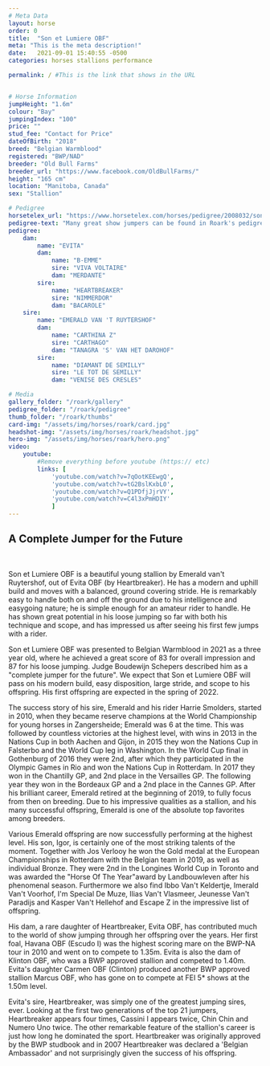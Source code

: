 ```yaml
---
# Meta Data
layout: horse
order: 0
title:  "Son et Lumiere OBF"
meta: "This is the meta description!"
date:   2021-09-01 15:40:55 -0500
categories: horses stallions performance

permalink: / #This is the link that shows in the URL


# Horse Information
jumpHeight: "1.6m"
colour: "Bay"
jumpingIndex: "100"
price: ""
stud_fee: "Contact for Price"
dateOfBirth: "2018"
breed: "Belgian Warmblood"
registered: "BWP/NAD"
breeder: "Old Bull Farms"
breeder_url: "https://www.facebook.com/OldBullFarms/"
height: "165 cm"
location: "Manitoba, Canada"
sex: "Stallion"

# Pedigree
horsetelex_url: "https://www.horsetelex.com/horses/pedigree/2008032/son-et-lumiere-obf"
pedigree-text: "Many great show jumpers can be found in Roark's pedigree including:"
pedigree:
    dam: 
        name: "EVITA"
        dam:
            name: "B-EMME"
            sire: "VIVA VOLTAIRE"
            dam: "MERDANTE"
        sire: 
            name: "HEARTBREAKER"
            sire: "NIMMERDOR"
            dam: "BACAROLE"
    sire: 
        name: "EMERALD VAN 'T RUYTERSHOF"
        dam: 
            name: "CARTHINA Z"
            sire: "CARTHAGO"
            dam: "TANAGRA 'S' VAN HET DAROHOF"
        sire:
            name: "DIAMANT DE SEMILLY"
            sire: "LE TOT DE SEMILLY"
            dam: "VENISE DES CRESLES"

# Media
gallery_folder: "/roark/gallery"
pedigree_folder: "/roark/pedigree"
thumb_folder: "/roark/thumbs"
card-img: "/assets/img/horses/roark/card.jpg"
headshot-img: "/assets/img/horses/roark/headshot.jpg"
hero-img: "/assets/img/horses/roark/hero.png"
video:
    youtube:
        #Remove everything before youtube (https:// etc)
        links: [
            'youtube.com/watch?v=7qOotKEEwgQ',
            'youtube.com/watch?v=tG2BslKxbL0',
            'youtube.com/watch?v=Q1PDfjJjrVY',
            'youtube.com/watch?v=C4l3xPmHDIY'
            ]
---
```

<h2 class="blog-header-logo text-dark text-center"> A Complete Jumper for the Future </h2>
<br>

Son et Lumiere OBF is a beautiful young stallion by Emerald van't Ruytershof, out of Evita OBF (by Heartbreaker). He has a modern and uphill build and moves with a balanced, ground covering stride. He is remarkably easy to handle both on and off the ground due to his intelligence and easygoing nature; he is simple enough for an amateur rider to handle. He has shown great potential in his loose jumping so far with both his technique and scope, and has impressed us after seeing his first few jumps with a rider.

Son et Lumiere OBF was presented to Belgian Warmblood in 2021 as a three year old, where he achieved a great score of 83 for overall impression and 87 for his loose jumping. Judge Boudewijn Schepers described him as a "complete jumper for the future". We expect that Son et Lumiere OBF will pass on his modern build, easy disposition, large stride, and scope to his offspring. His first offspring are expected in the spring of 2022.

The success story of his sire, Emerald and his rider Harrie Smolders, started in 2010, when they became reserve champions at the World Championship for young horses in Zangersheide; Emerald was 6 at the time. This was followed by countless victories at the highest level, with wins in 2013 in the Nations Cup in both Aachen and Gijon, in 2015 they won the Nations Cup in Falsterbo and the World Cup leg in Washington. In the World Cup final in Gothenburg of 2016 they were 2nd, after which they participated in the Olympic Games in Rio and won the Nations Cup in Rotterdam. In 2017 they won in the Chantilly GP, and 2nd place in the Versailles GP. The following year they won in the Bordeaux GP and a 2nd place in the Cannes GP. After his brilliant career, Emerald retired at the beginning of 2019, to fully focus from then on breeding. Due to his impressive qualities as a stallion, and his many successful offspring, Emerald is one of the absolute top favorites among breeders.

Various Emerald offspring are now successfully performing at the highest level. His son, Igor, is certainly one of the most striking talents of the moment. Together with Jos Verlooy he won the Gold medal at the European Championships in Rotterdam with the Belgian team in 2019, as well as individual Bronze. They were 2nd in the Longines World Cup in Toronto and was awarded the "Horse Of The Year"award by Landbouwleven after his phenomenal season. Furthermore we also find Ibbo Van't Keldertje, Imerald Van't Voorhof, I'm Special De Muze, Ilias Van't Vlasmeer, Jeunesse Van't Paradijs and Kasper Van't Hellehof and Escape Z in the impressive list of offspring. 

His dam, a rare daughter of Heartbreaker, Evita OBF, has contributed much to the world of show jumping through her offspring over the years. Her first foal, Havana OBF (Escudo I) was the highest scoring mare on the BWP-NA tour in 2010 and went on to compete to 1.35m. Evita is also the dam of Klinton OBF, who was a BWP approved stallion and competed to 1.40m. Evita's daughter Carmen OBF (Clinton) produced another BWP approved stallion Marcus OBF, who has gone on to compete at FEI 5* shows at the 1.50m level. 

Evita's sire, Heartbreaker, was simply one of the greatest jumping sires, ever. Looking at the first two generations of the top 21 jumpers, Heartbreaker appears four times, Cassini I appears twice, Chin Chin and Numero Uno twice. The other remarkable feature of the stallion's career is just how long he dominated the sport. Heartbreaker was originally approved by the BWP studbook and in 2007 Heartbreaker was declared a 'Belgian Ambassador' and not surprisingly given the success of his offspring.
